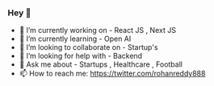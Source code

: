 ### Hey 👋

- 🔭 I’m currently working on - React JS , Next JS 
- 🌱 I’m currently learning - Open AI
- 👯 I’m looking to collaborate on - Startup's 
- 🤔 I’m looking for help with - Backend
- 💬 Ask me about - Startups , Healthcare , Football
- 📫 How to reach me: https://twitter.com/rohanreddy888

